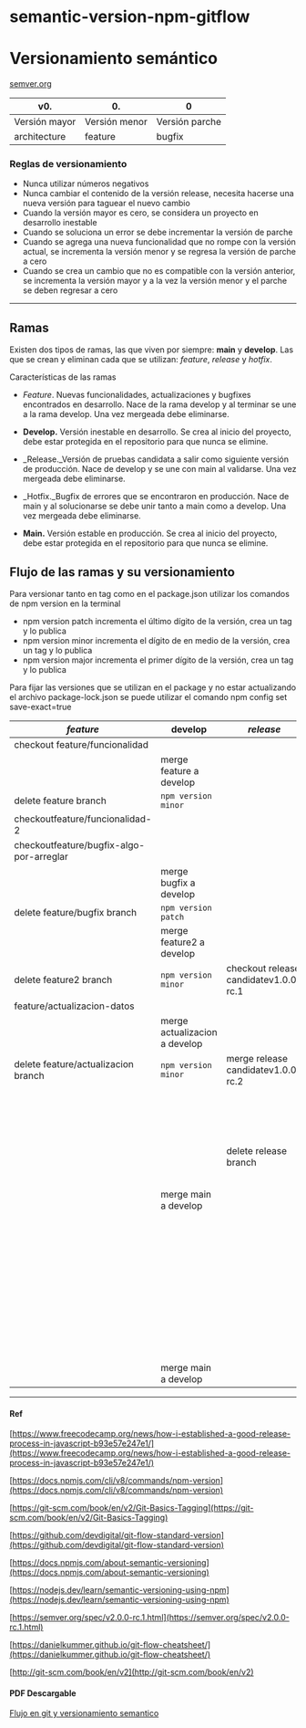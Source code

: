 # semantic-version-npm-gitflow

# Versionamiento semántico

[semver.org](https://semver.org/)

| **v0.** | **0.** | **0** |
| --- | --- | --- |
| Versión mayor | Versión menor | Versión parche |
| architecture | feature | bugfix |

### Reglas de versionamiento

- Nunca utilizar números negativos
- Nunca cambiar el contenido de la versión release, necesita hacerse una nueva versión para taguear el nuevo cambio
- Cuando la versión mayor es cero, se considera un proyecto en desarrollo inestable
- Cuando se soluciona un error se debe incrementar la versión de parche
- Cuando se agrega una nueva funcionalidad que no rompe con la versión actual, se incrementa la versión menor y se regresa la versión de parche a cero
- Cuando se crea un cambio que no es compatible con la versión anterior, se incrementa la versión mayor y a la vez la versión menor y el parche se deben regresar a cero

___

## Ramas

Existen dos tipos de ramas, las que viven por siempre: **main** y **develop**. Las que se crean y eliminan cada que se utilizan: _feature_, _release_ y _hotfix_.

Características de las ramas

- _Feature_. Nuevas funcionalidades, actualizaciones y bugfixes encontrados en desarrollo. Nace de la rama develop y al terminar se une a la rama develop. Una vez mergeada debe eliminarse.

- **Develop.** Versión inestable en desarrollo. Se crea al inicio del proyecto, debe estar protegida en el repositorio para que nunca se elimine.

- _Release._Versión de pruebas candidata a salir como siguiente versión de producción. Nace de develop y se une con main al validarse. Una vez mergeada debe eliminarse.

- _Hotfix._Bugfix de errores que se encontraron en producción. Nace de main y al solucionarse se debe unir tanto a main como a develop. Una vez mergeada debe eliminarse.

- **Main.** Versión estable en producción. Se crea al inicio del proyecto, debe estar protegida en el repositorio para que nunca se elimine.

## Flujo de las ramas y su versionamiento

Para versionar tanto en tag como en el package.json utilizar los comandos de npm version en la terminal

- npm version patch incrementa el último dígito de la versión, crea un tag y lo publica
- npm version minor incrementa el dígito de en medio de la versión, crea un tag y lo publica
- npm version major incrementa el primer dígito de la versión, crea un tag y lo publica

Para fijar las versiones que se utilizan en el package y no estar actualizando el archivo package-lock.json se puede utilizar el comando npm config set save-exact=true

| _feature_ | **develop** | _release_ | _hotfix_ | **main** |
| --- | --- | --- | --- | --- |
| checkout feature/funcionalidad | | | | |
| | merge feature a develop | | | |
| delete feature branch | `npm version minor` | | | |
| checkoutfeature/funcionalidad-2 | | | | |
| checkoutfeature/bugfix-algo-por-arreglar | | | | |
| | merge bugfix a develop | | | |
| delete feature/bugfix branch | `npm version patch` | | | |
| | merge feature2 a develop | | | |
| delete feature2 branch | `npm version minor` | checkout release candidatev1.0.0-rc.1 | | |
| feature/actualizacion-datos | | | | |
| | merge actualizacion a develop | | | |
| delete feature/actualizacion branch | `npm version minor` | merge release candidatev1.0.0-rc.2 | | |
| | | | | merge release a main |
| | | delete release branch | | `npm version major` + `git push --tags` |
| | merge main a develop | | | |
| | | | checkout hotfix/un-error-a-solucionar | |
| | | | | merge hotfix a main |
| | | | delete hotfix branch | `npm version patch` + `git push --tags` |
| | merge main a develop | | | |

___

#### Ref

[https://www.freecodecamp.org/news/how-i-established-a-good-release-process-in-javascript-b93e57e247e1/](https://www.freecodecamp.org/news/how-i-established-a-good-release-process-in-javascript-b93e57e247e1/)

[https://docs.npmjs.com/cli/v8/commands/npm-version](https://docs.npmjs.com/cli/v8/commands/npm-version)

[https://git-scm.com/book/en/v2/Git-Basics-Tagging](https://git-scm.com/book/en/v2/Git-Basics-Tagging)

[https://github.com/devdigital/git-flow-standard-version](https://github.com/devdigital/git-flow-standard-version)

[https://docs.npmjs.com/about-semantic-versioning](https://docs.npmjs.com/about-semantic-versioning)

[https://nodejs.dev/learn/semantic-versioning-using-npm](https://nodejs.dev/learn/semantic-versioning-using-npm)

[https://semver.org/spec/v2.0.0-rc.1.html](https://semver.org/spec/v2.0.0-rc.1.html)

[https://danielkummer.github.io/git-flow-cheatsheet/](https://danielkummer.github.io/git-flow-cheatsheet/)

[http://git-scm.com/book/en/v2](http://git-scm.com/book/en/v2)


#### PDF Descargable

[Flujo en git y versionamiento semantico](https://github.com/flkt-crnpio/semantic-version-npm-gitflow/raw/384ca773b8001b5d5a67e3a3f9f9fca8e59feda6/flujo-en-git-y-versionamiento-semantico.pdf "download")